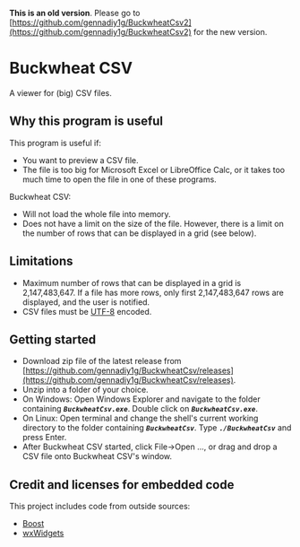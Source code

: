 **This is an old version**. Please go to [https://github.com/gennadiy1g/BuckwheatCsv2](https://github.com/gennadiy1g/BuckwheatCsv2) for the new version.

# Buckwheat CSV

A viewer for (big) CSV files.

## Why this program is useful

This program is useful if:

 * You want to preview a CSV file.
 * The file is too big for Microsoft Excel or LibreOffice Calc, or it takes too much time to open the file in one of these programs.

 Buckwheat CSV:

 * Will not load the whole file into memory.
 * Does not have a limit on the size of the file. However, there is a limit on the number of rows that can be displayed in a grid (see below).

## Limitations

* Maximum number of rows that can be displayed in a grid is 2,147,483,647. If a file has more rows, only first 2,147,483,647 rows are displayed, and the user is notified.
* CSV files must be [UTF-8](https://en.wikipedia.org/wiki/UTF-8) encoded.

## Getting started

* Download zip file of the latest release from [https://github.com/gennadiy1g/BuckwheatCsv/releases](https://github.com/gennadiy1g/BuckwheatCsv/releases).
* Unzip into a folder of your choice.
* On Windows: Open Windows Explorer and navigate to the folder containing ***`BuckwheatCsv.exe`***. Double click on ***`BuckwheatCsv.exe`***.
* On Linux: Open terminal and change the shell's current working directory to the folder containing ***`BuckwheatCsv`***. Type ***`./BuckwheatCsv`*** and press Enter.
* After Buckwheat CSV started, click File->Open ..., or drag and drop a CSV file onto Buckwheat CSV's window.

## Credit and licenses for embedded code

This project includes code from outside sources:

* [Boost](https://www.boost.org/LICENSE_1_0.txt)
* [wxWidgets](https://www.wxwidgets.org/about/licence/)

